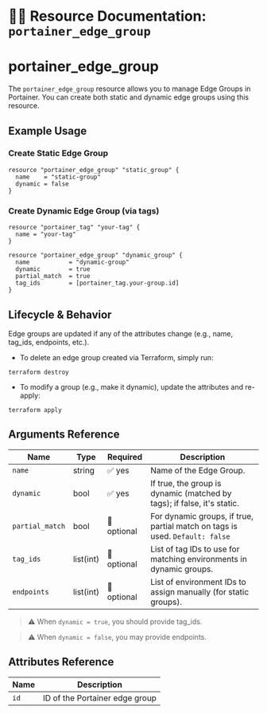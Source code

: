 # 👥🌐 **Resource Documentation: `portainer_edge_group`**

# portainer_edge_group
The `portainer_edge_group` resource allows you to manage Edge Groups in Portainer.
You can create both static and dynamic edge groups using this resource.

## Example Usage

### Create Static Edge Group

```hcl
resource "portainer_edge_group" "static_group" {
  name    = "static-group"
  dynamic = false
}
```

### Create Dynamic Edge Group (via tags)
```hcl
resource "portainer_tag" "your-tag" {
  name = "your-tag"
}

resource "portainer_edge_group" "dynamic_group" {
  name           = "dynamic-group"
  dynamic        = true
  partial_match  = true
  tag_ids        = [portainer_tag.your-group.id]
}
```
## Lifecycle & Behavior
Edge groups are updated if any of the attributes change (e.g., name, tag_ids, endpoints, etc.).
- To delete an edge group created via Terraform, simply run:
```hcl
terraform destroy
```

- To modify a group (e.g., make it dynamic), update the attributes and re-apply:
```hcl
terraform apply
```

## Arguments Reference

| Name            | Type        | Required       | Description                                                                 |
|-----------------|-------------|----------------|-----------------------------------------------------------------------------|
| `name`          | string      | ✅ yes         | Name of the Edge Group.                                                     |
| `dynamic`       | bool        | ✅ yes         | If true, the group is dynamic (matched by tags); if false, it's static.     |
| `partial_match` | bool        | 🚫 optional    | For dynamic groups, if true, partial match on tags is used. `Default: false`|
| `tag_ids`       | list(int)   | 🚫 optional    | List of tag IDs to use for matching environments in dynamic groups.         |
| `endpoints`     | list(int)   | 🚫 optional    | List of environment IDs to assign manually (for static groups).             |

> ⚠️ When `dynamic = true`, you should provide tag_ids.

> ⚠️ When `dynamic = false`, you may provide endpoints.

## Attributes Reference

| Name | Description              |
|------|--------------------------|
| `id` | ID of the Portainer edge group |
